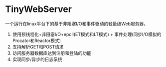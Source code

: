 # TinyWebServer

一个运行在linux平台下的基于非阻塞I/O和事件驱动的轻量级Web服务器。

1. 使用预线程化+非阻塞I/O+epoll(ET模式和LT模式) + 事件处理(同步I/O模拟的Procator和Reactor模式)
2. 支持解析GET和POST请求
3. 访问服务器数据库达到注册和登陆的功能
4. 实现同步/异步的日志系统


